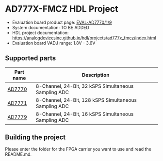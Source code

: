 # AD777X-FMCZ HDL Project

- Evaluation board product page: [EVAL-AD7770/1/9](https://www.analog.com/eval-ad7770-ad7779.html)
- System documentation: TO BE ADDED
- HDL project documentation: https://analogdevicesinc.github.io/hdl/projects/ad777x_fmcz/index.html
- Evaluation board VADJ range: 1.8V - 3.6V

## Supported parts

| Part name                                | Description                                           |
|------------------------------------------|-------------------------------------------------------|
| [AD7770 ](https://www.analog.com/ad7770) | 8-Channel, 24-Bit, 32 kSPS Simultaneous Sampling ADC  |
| [AD7771 ](https://www.analog.com/ad7771) | 8-Channel, 24-Bit, 128 kSPS Simultaneous Sampling ADC |
| [AD7779 ](https://www.analog.com/ad7779) | 8-Channel, 24-Bit, 16 kSPS Simultaneous Sampling ADC  |

## Building the project

Please enter the folder for the FPGA carrier you want to use and read the README.md.